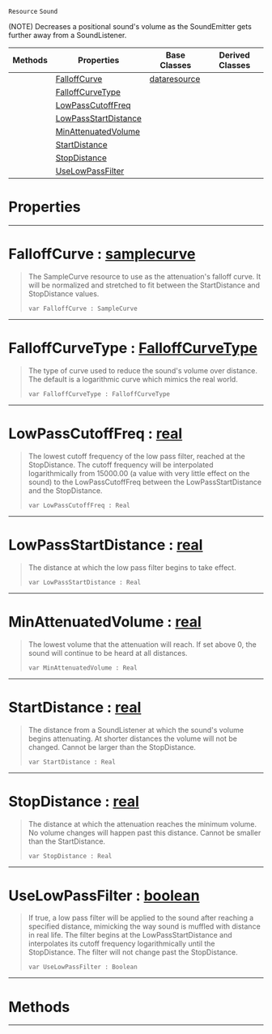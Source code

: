  `Resource` `Sound`



(NOTE) Decreases a positional sound's volume as the SoundEmitter gets further away from a SoundListener.

|Methods|Properties|Base Classes|Derived Classes|
|---|---|---|---|
| |[ FalloffCurve](https://github.com/dragonCASTjosh/PlasmaDocs/blob/master/code_reference/class_reference/soundattenuator.markdown#falloffcurve-plasma-engine)|[dataresource](https://github.com/dragonCASTjosh/PlasmaDocs/blob/master/code_reference/class_reference/dataresource.markdown)| |
| |[ FalloffCurveType](https://github.com/dragonCASTjosh/PlasmaDocs/blob/master/code_reference/class_reference/soundattenuator.markdown#falloffcurvetype-plasma-en)| | |
| |[ LowPassCutoffFreq](https://github.com/dragonCASTjosh/PlasmaDocs/blob/master/code_reference/class_reference/soundattenuator.markdown#lowpasscutofffreq-plasma-e)| | |
| |[ LowPassStartDistance](https://github.com/dragonCASTjosh/PlasmaDocs/blob/master/code_reference/class_reference/soundattenuator.markdown#lowpassstartdistance-zer)| | |
| |[ MinAttenuatedVolume](https://github.com/dragonCASTjosh/PlasmaDocs/blob/master/code_reference/class_reference/soundattenuator.markdown#minattenuatedvolume-plasma)| | |
| |[ StartDistance](https://github.com/dragonCASTjosh/PlasmaDocs/blob/master/code_reference/class_reference/soundattenuator.markdown#startdistance-plasma-engin)| | |
| |[ StopDistance](https://github.com/dragonCASTjosh/PlasmaDocs/blob/master/code_reference/class_reference/soundattenuator.markdown#stopdistance-plasma-engine)| | |
| |[ UseLowPassFilter](https://github.com/dragonCASTjosh/PlasmaDocs/blob/master/code_reference/class_reference/soundattenuator.markdown#uselowpassfilter-plasma-en)| | |


 #  Properties


---  
 #  FalloffCurve : [samplecurve](https://github.com/dragonCASTjosh/PlasmaDocs/blob/master/code_reference/class_reference/samplecurve.markdown)

> The SampleCurve resource to use as the attenuation's falloff curve. It will be normalized and stretched to fit between the StartDistance and StopDistance values.
> ``` lang=cpp, name=Lightning
> var FalloffCurve : SampleCurve


---  
 #  FalloffCurveType : [FalloffCurveType](https://github.com/dragonCASTjosh/PlasmaDocs/blob/master/code_reference/enum_reference.markdown#falloffcurvetype)

> The type of curve used to reduce the sound's volume over distance. The default is a logarithmic curve which mimics the real world.
> ``` lang=cpp, name=Lightning
> var FalloffCurveType : FalloffCurveType


---  
 #  LowPassCutoffFreq : [real](https://github.com/dragonCASTjosh/PlasmaDocs/blob/master/code_reference/lightning_base_types/real.markdown)

> The lowest cutoff frequency of the low pass filter, reached at the StopDistance. The cutoff frequency will be interpolated logarithmically from 15000.00 (a value with very little effect on the sound) to the LowPassCutoffFreq between the LowPassStartDistance and the StopDistance.
> ``` lang=cpp, name=Lightning
> var LowPassCutoffFreq : Real


---  
 #  LowPassStartDistance : [real](https://github.com/dragonCASTjosh/PlasmaDocs/blob/master/code_reference/lightning_base_types/real.markdown)

> The distance at which the low pass filter begins to take effect.
> ``` lang=cpp, name=Lightning
> var LowPassStartDistance : Real


---  
 #  MinAttenuatedVolume : [real](https://github.com/dragonCASTjosh/PlasmaDocs/blob/master/code_reference/lightning_base_types/real.markdown)

> The lowest volume that the attenuation will reach. If set above 0, the sound will continue to be heard at all distances.
> ``` lang=cpp, name=Lightning
> var MinAttenuatedVolume : Real


---  
 #  StartDistance : [real](https://github.com/dragonCASTjosh/PlasmaDocs/blob/master/code_reference/lightning_base_types/real.markdown)

> The distance from a SoundListener at which the sound's volume begins attenuating. At shorter distances the volume will not be changed. Cannot be larger than the StopDistance.
> ``` lang=cpp, name=Lightning
> var StartDistance : Real


---  
 #  StopDistance : [real](https://github.com/dragonCASTjosh/PlasmaDocs/blob/master/code_reference/lightning_base_types/real.markdown)

> The distance at which the attenuation reaches the minimum volume. No volume changes will happen past this distance. Cannot be smaller than the StartDistance.
> ``` lang=cpp, name=Lightning
> var StopDistance : Real


---  
 #  UseLowPassFilter : [boolean](https://github.com/dragonCASTjosh/PlasmaDocs/blob/master/code_reference/lightning_base_types/boolean.markdown)

> If true, a low pass filter will be applied to the sound after reaching a specified distance, mimicking the way sound is muffled with distance in real life. The filter begins at the LowPassStartDistance and interpolates its cutoff frequency logarithmically until the StopDistance. The filter will not change past the StopDistance.
> ``` lang=cpp, name=Lightning
> var UseLowPassFilter : Boolean


---  
 #  Methods


---  
 

 